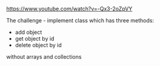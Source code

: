 https://www.youtube.com/watch?v=-Qx3-2oZpVY

The challenge - implement class which has three methods:
- add object
- get object by id
- delete object by id

without arrays and collections